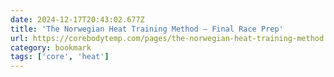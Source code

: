 ```yaml
---
date: 2024-12-17T20:43:02.677Z
title: 'The Norwegian Heat Training Method – Final Race Prep'
url: https://corebodytemp.com/pages/the-norwegian-heat-training-method
category: bookmark
tags: ['core', 'heat']
---
```

